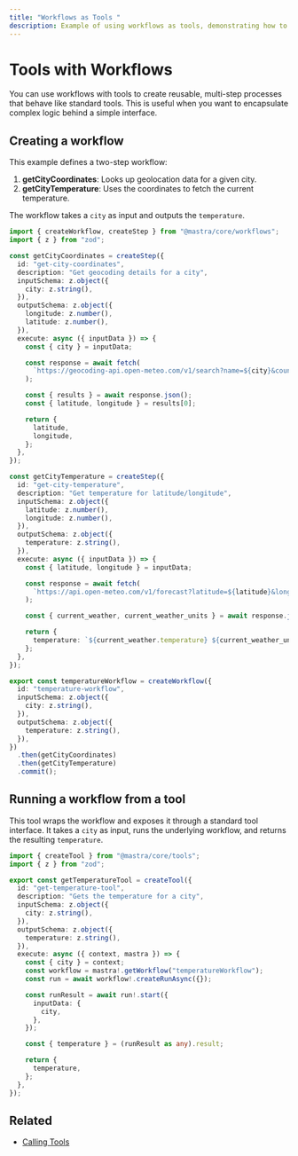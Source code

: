 ```yaml
---
title: "Workflows as Tools "
description: Example of using workflows as tools, demonstrating how to create reusable workflow components that can be called like tools.
---
```


# Tools with Workflows

You can use workflows with tools to create reusable, multi-step processes that behave like standard tools. This is useful when you want to encapsulate complex logic behind a simple interface.

## Creating a workflow

This example defines a two-step workflow:

1. **getCityCoordinates**: Looks up geolocation data for a given city.
2. **getCityTemperature**: Uses the coordinates to fetch the current temperature.

The workflow takes a `city` as input and outputs the `temperature`.

```typescript filename="src/mastra/workflows/example-temperature-workflow.ts" showLineNumbers copy
import { createWorkflow, createStep } from "@mastra/core/workflows";
import { z } from "zod";

const getCityCoordinates = createStep({
  id: "get-city-coordinates",
  description: "Get geocoding details for a city",
  inputSchema: z.object({
    city: z.string(),
  }),
  outputSchema: z.object({
    longitude: z.number(),
    latitude: z.number(),
  }),
  execute: async ({ inputData }) => {
    const { city } = inputData;

    const response = await fetch(
      `https://geocoding-api.open-meteo.com/v1/search?name=${city}&count=1`,
    );

    const { results } = await response.json();
    const { latitude, longitude } = results[0];

    return {
      latitude,
      longitude,
    };
  },
});

const getCityTemperature = createStep({
  id: "get-city-temperature",
  description: "Get temperature for latitude/longitude",
  inputSchema: z.object({
    latitude: z.number(),
    longitude: z.number(),
  }),
  outputSchema: z.object({
    temperature: z.string(),
  }),
  execute: async ({ inputData }) => {
    const { latitude, longitude } = inputData;

    const response = await fetch(
      `https://api.open-meteo.com/v1/forecast?latitude=${latitude}&longitude=${longitude}&current_weather=true`,
    );

    const { current_weather, current_weather_units } = await response.json();

    return {
      temperature: `${current_weather.temperature} ${current_weather_units.temperature}`,
    };
  },
});

export const temperatureWorkflow = createWorkflow({
  id: "temperature-workflow",
  inputSchema: z.object({
    city: z.string(),
  }),
  outputSchema: z.object({
    temperature: z.string(),
  }),
})
  .then(getCityCoordinates)
  .then(getCityTemperature)
  .commit();
```

## Running a workflow from a tool

This tool wraps the workflow and exposes it through a standard tool interface. It takes a `city` as input, runs the underlying workflow, and returns the resulting `temperature`.

```typescript filename="src/mastra/tools/temperature-tool.ts" showLineNumbers copy
import { createTool } from "@mastra/core/tools";
import { z } from "zod";

export const getTemperatureTool = createTool({
  id: "get-temperature-tool",
  description: "Gets the temperature for a city",
  inputSchema: z.object({
    city: z.string(),
  }),
  outputSchema: z.object({
    temperature: z.string(),
  }),
  execute: async ({ context, mastra }) => {
    const { city } = context;
    const workflow = mastra!.getWorkflow("temperatureWorkflow");
    const run = await workflow!.createRunAsync({});

    const runResult = await run!.start({
      inputData: {
        city,
      },
    });

    const { temperature } = (runResult as any).result;

    return {
      temperature,
    };
  },
});
```

<GithubLink
  marginTop='mt-16'
  link="https://github.com/mastra-ai/mastra/blob/main/examples/basics/agents/workflow-as-tools"
/>

## Related

- [Calling Tools](./calling-tools#from-the-command-line)
